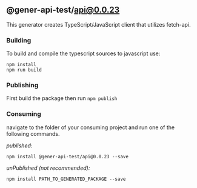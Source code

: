 ## @gener-api-test/api@0.0.23

This generator creates TypeScript/JavaScript client that utilizes fetch-api.

### Building

To build and compile the typescript sources to javascript use:
```
npm install
npm run build
```

### Publishing

First build the package then run ```npm publish```

### Consuming

navigate to the folder of your consuming project and run one of the following commands.

_published:_

```
npm install @gener-api-test/api@0.0.23 --save
```

_unPublished (not recommended):_

```
npm install PATH_TO_GENERATED_PACKAGE --save
